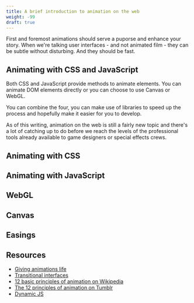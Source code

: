 ```yaml
---
title: A brief introduction to animation on the web
weight: -99
draft: true
---
```


First and foremost animations should serve a puporse and enhance your story. When we're talking user interfaces - and not animated film - they can be subtle without disturbing. And they should be fast.

## Animating with CSS and JavaScript

Both CSS and JavaScript provide methods to animate elements. You can animate DOM elements directly or you can choose to use Canvas or WebGL.

You can combine the four, you can make use of libraries to speed up the process and hopefully make it easier for you to develop.

As of this writing, animation on the web is still a fairly new topic and there's a lot of catching up to do before we reach the levels of the professional tools already available to game designers or special effects crews.

## Animating with CSS

## Animating with JavaScript

## WebGL

## Canvas

## Easings

## Resources

- [Giving animations life](https://medium.com/tictail-makers/giving-animations-life-8b20165224c5)
- [Transitional interfaces](https://medium.com/@pasql/transitional-interfaces-926eb80d64e3)
- [12 basic principles of animation on Wikipedia](http://en.wikipedia.org/wiki/12_basic_principles_of_animation)
- [The 12 principles of animation on Tumblr](http://the12principles.tumblr.com/)
- [Dynamic JS](http://dynamicsjs.com/)
